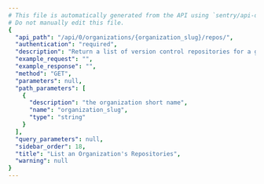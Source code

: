 ```yaml
---
# This file is automatically generated from the API using `sentry/api-docs/generator.py.`
# Do not manually edit this file.
{
  "api_path": "/api/0/organizations/{organization_slug}/repos/", 
  "authentication": "required", 
  "description": "Return a list of version control repositories for a given organization.", 
  "example_request": "", 
  "example_response": "", 
  "method": "GET", 
  "parameters": null, 
  "path_parameters": [
    {
      "description": "the organization short name", 
      "name": "organization_slug", 
      "type": "string"
    }
  ], 
  "query_parameters": null, 
  "sidebar_order": 18, 
  "title": "List an Organization's Repositories", 
  "warning": null
}
---
```

